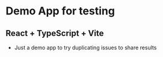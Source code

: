 # Demo App for testing
## React + TypeScript + Vite

- Just a demo app to try duplicating issues to share results